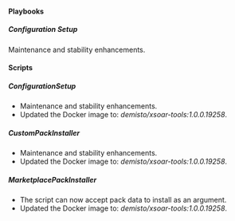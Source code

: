 
#### Playbooks
##### Configuration Setup
Maintenance and stability enhancements.

#### Scripts
##### ConfigurationSetup
- Maintenance and stability enhancements.
- Updated the Docker image to: *demisto/xsoar-tools:1.0.0.19258*.

##### CustomPackInstaller
- Maintenance and stability enhancements.
- Updated the Docker image to: *demisto/xsoar-tools:1.0.0.19258*.

##### MarketplacePackInstaller
- The script can now accept pack data to install as an argument.
- Updated the Docker image to: *demisto/xsoar-tools:1.0.0.19258*.
